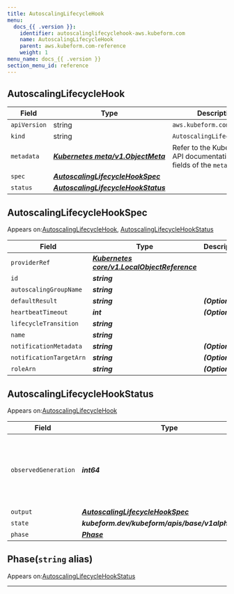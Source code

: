 ```yaml
---
title: AutoscalingLifecycleHook
menu:
  docs_{{ .version }}:
    identifier: autoscalinglifecyclehook-aws.kubeform.com
    name: AutoscalingLifecycleHook
    parent: aws.kubeform.com-reference
    weight: 1
menu_name: docs_{{ .version }}
section_menu_id: reference
---
```


## AutoscalingLifecycleHook
| Field | Type | Description |
| ------ | ----- | ----------- |
| `apiVersion` | string | `aws.kubeform.com/v1alpha1` |
|    `kind` | string | `AutoscalingLifecycleHook` |
| `metadata` | ***[Kubernetes meta/v1.ObjectMeta](https://kubernetes.io/docs/reference/generated/kubernetes-api/v1.13/#objectmeta-v1-meta)***|Refer to the Kubernetes API documentation for the fields of the `metadata` field.|
| `spec` | ***[AutoscalingLifecycleHookSpec](#autoscalinglifecyclehookspec)***||
| `status` | ***[AutoscalingLifecycleHookStatus](#autoscalinglifecyclehookstatus)***||
## AutoscalingLifecycleHookSpec

Appears on:[AutoscalingLifecycleHook](#autoscalinglifecyclehook), [AutoscalingLifecycleHookStatus](#autoscalinglifecyclehookstatus)

| Field | Type | Description |
| ------ | ----- | ----------- |
| `providerRef` | ***[Kubernetes core/v1.LocalObjectReference](https://kubernetes.io/docs/reference/generated/kubernetes-api/v1.13/#localobjectreference-v1-core)***||
| `id` | ***string***||
| `autoscalingGroupName` | ***string***||
| `defaultResult` | ***string***| ***(Optional)*** |
| `heartbeatTimeout` | ***int***| ***(Optional)*** |
| `lifecycleTransition` | ***string***||
| `name` | ***string***||
| `notificationMetadata` | ***string***| ***(Optional)*** |
| `notificationTargetArn` | ***string***| ***(Optional)*** |
| `roleArn` | ***string***| ***(Optional)*** |
## AutoscalingLifecycleHookStatus

Appears on:[AutoscalingLifecycleHook](#autoscalinglifecyclehook)

| Field | Type | Description |
| ------ | ----- | ----------- |
| `observedGeneration` | ***int64***| ***(Optional)*** Resource generation, which is updated on mutation by the API Server.|
| `output` | ***[AutoscalingLifecycleHookSpec](#autoscalinglifecyclehookspec)***| ***(Optional)*** |
| `state` | ***kubeform.dev/kubeform/apis/base/v1alpha1.State***| ***(Optional)*** |
| `phase` | ***[Phase](#phase)***| ***(Optional)*** |
## Phase(`string` alias)

Appears on:[AutoscalingLifecycleHookStatus](#autoscalinglifecyclehookstatus)

---
